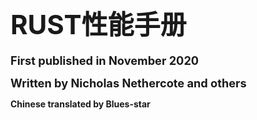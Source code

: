 
# <span style="font-size: 150%">RUST性能手册</span>

**<span style="font-size: 130%">First published in November 2020</span>**

**<span style="font-size: 130%">Written by Nicholas Nethercote and others</span>**

**Chinese translated by Blues-star**
